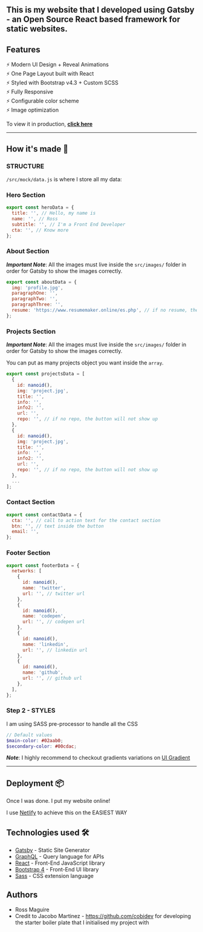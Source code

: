 ## This is my website that I developed using Gatsby - an Open Source React based framework for static websites.

## Features

⚡️ Modern UI Design + Reveal Animations\
⚡️ One Page Layout built with React\
⚡️ Styled with Bootstrap v4.3 + Custom SCSS\
⚡️ Fully Responsive\
⚡️ Configurable color scheme\
⚡️ Image optimization

To view it in production, **[click here](https://rossmaguire.com)**

---

## How it's made 🔧

### STRUCTURE

`/src/mock/data.js` is where I store all my data:

### Hero Section

```javascript
export const heroData = {
  title: '', // Hello, my name is
  name: '', // Ross
  subtitle: '', // I'm a Front End Developer
  cta: '', // Know more
};
```

### About Section

**_Important Note_**: All the images must live inside the `src/images/` folder in order for Gatsby to show the images correctly.

```javascript
export const aboutData = {
  img: 'profile.jpg',
  paragraphOne: '',
  paragraphTwo: '',
  paragraphThree: '',
  resume: 'https://www.resumemaker.online/es.php', // if no resume, the button will not show up
};
```

### Projects Section

**_Important Note_**: All the images must live inside the `src/images/` folder in order for Gatsby to show the images correctly.

You can put as many projects object you want inside the `array`.

```javascript
export const projectsData = [
  {
    id: nanoid(),
    img: 'project.jpg',
    title: '',
    info: '',
    info2: '',
    url: '',
    repo: '', // if no repo, the button will not show up
  },
  {
    id: nanoid(),
    img: 'project.jpg',
    title: '',
    info: '',
    info2: '',
    url: '',
    repo: '', // if no repo, the button will not show up
  },
  ...
];
```

### Contact Section

```javascript
export const contactData = {
  cta: '', // call to action text for the contact section
  btn: '', // text inside the button
  email: '',
};
```

### Footer Section

```javascript
export const footerData = {
  networks: [
    {
      id: nanoid(),
      name: 'twitter',
      url: '', // twitter url
    },
    {
      id: nanoid(),
      name: 'codepen',
      url: '', // codepen url
    },
    {
      id: nanoid(),
      name: 'linkedin',
      url: '', // linkedin url
    },
    {
      id: nanoid(),
      name: 'github',
      url: '', // github url
    },
  ],
};
```

### Step 2 - STYLES

I am using SASS pre-processor to handle all the CSS

```scss
// Default values
$main-color: #02aab0;
$secondary-color: #00cdac;
```

**_Note_**: I highly recommend to checkout gradients variations on [UI Gradient](https://uigradients.com/#BrightVault)

---

## Deployment 📦

Once I was done. I put my website online!

I use [Netlify](https://netlify.com) to achieve this on the EASIEST WAY

## Technologies used 🛠️

- [Gatsby](https://www.gatsbyjs.org/) - Static Site Generator
- [GraphQL](https://graphql.org/) - Query language for APIs
- [React](https://es.reactjs.org/) - Front-End JavaScript library
- [Bootstrap 4](https://getbootstrap.com/docs/4.3/getting-started/introduction/) - Front-End UI library
- [Sass](https://sass-lang.com/documentation) - CSS extension language

## Authors

- Ross Maguire
- Credit to Jacobo Martinez - https://github.com/cobidev for developing the starter boiler plate that I initialised my project with
